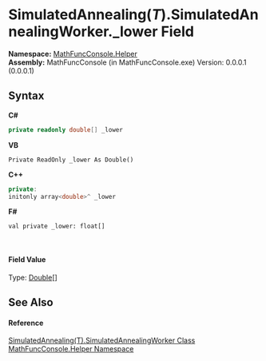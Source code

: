 # SimulatedAnnealing(*T*).SimulatedAnnealingWorker._lower Field
 

**Namespace:**&nbsp;<a href="f9a8a21e-a3ba-4ebe-fd07-6ca1953f5cbf">MathFuncConsole.Helper</a><br />**Assembly:**&nbsp;MathFuncConsole (in MathFuncConsole.exe) Version: 0.0.0.1 (0.0.0.1)

## Syntax

**C#**<br />
``` C#
private readonly double[] _lower
```

**VB**<br />
``` VB
Private ReadOnly _lower As Double()
```

**C++**<br />
``` C++
private:
initonly array<double>^ _lower
```

**F#**<br />
``` F#
val private _lower: float[]
```

<br />

#### Field Value
Type: <a href="http://msdn2.microsoft.com/en-us/library/643eft0t" target="_blank">Double</a>[]

## See Also


#### Reference
<a href="2609eb2a-f400-e89c-678a-912c738888d6">SimulatedAnnealing(T).SimulatedAnnealingWorker Class</a><br /><a href="f9a8a21e-a3ba-4ebe-fd07-6ca1953f5cbf">MathFuncConsole.Helper Namespace</a><br />